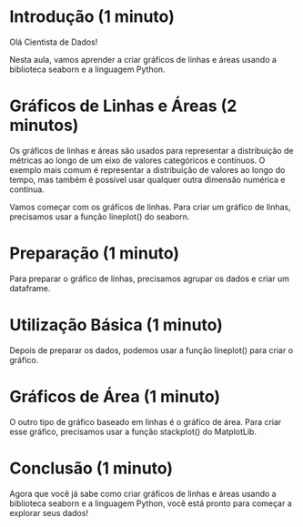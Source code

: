 
# Introdução (1 minuto)
Olá Cientista de Dados!

Nesta aula, vamos aprender a criar gráficos de linhas e áreas usando a biblioteca seaborn e a linguagem Python.

# Gráficos de Linhas e Áreas (2 minutos)

Os gráficos de linhas e áreas são usados para representar a distribuição de métricas ao longo de um eixo de valores categóricos e contínuos. O exemplo mais comum é representar a distribuição de valores ao longo do tempo, mas também é possível usar qualquer outra dimensão numérica e contínua.

Vamos começar com os gráficos de linhas. Para criar um gráfico de linhas, precisamos usar a função lineplot() do seaborn.

# Preparação (1 minuto)

Para preparar o gráfico de linhas, precisamos agrupar os dados e criar um dataframe.

# Utilização Básica (1 minuto)

Depois de preparar os dados, podemos usar a função lineplot() para criar o gráfico.

# Gráficos de Área (1 minuto)

O outro tipo de gráfico baseado em linhas é o gráfico de área. Para criar esse gráfico, precisamos usar a função stackplot() do MatplotLib.

# Conclusão (1 minuto)

Agora que você já sabe como criar gráficos de linhas e áreas usando a biblioteca seaborn e a linguagem Python, você está pronto para começar a explorar seus dados!
